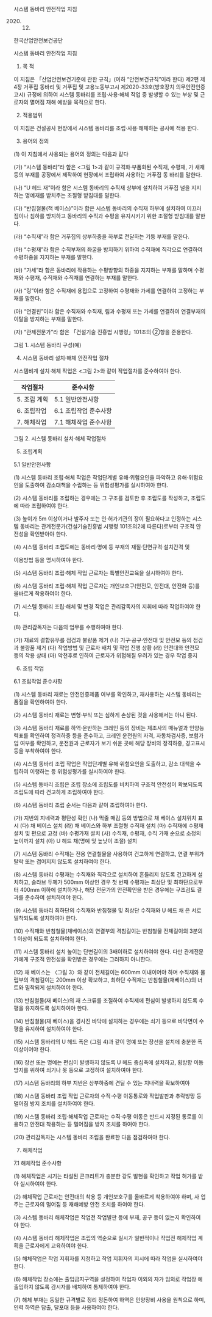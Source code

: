 시스템 동바리 안전작업 지침

2020. 12.

한국산업안전보건공단

시스템 동바리 안전작업 지침

1. 목 적

이 지침은 「산업안전보건기준에 관한 규칙」(이하 “안전보건규칙”이라 한다) 제2편 제4장 거푸집 동바리 및 거푸집 및 고용노동부고시 제2020-33호(방호장치 의무안전인증 고시) 규정에 의하여 시스템 동바리를 조립·사용·해체 작업 중 발생할 수 있는 부상 및 근로자의 멸어짐 재해 예방을 목적으로 한다.

2. 적용범위

이 지침은 건설공사 현장에서 시스템 동바리를 조립·사용·해체하는 공사에 적용 한다.

3. 용어의 정의

(1) 이 지침에서 사용되는 용어의 정의는 다음과 같다

(가) “시스템 동바리”라 함은 <그림 1>과 같이 규격화·부품화된 수직재, 수평재, 가 새재 등의 부재를 공장에서 제작하여 현장에서 조립하여 사용하는 거푸집 동 바리를 말한다.

(나) “U 헤드 재”이라 함은 시스템 동바리의 수직재 상부에 설치하여 거푸집 널을 지지하는 명예재를 받치주는 조절형 받침대를 말한다.

(다) “반침철물(책 베이스)”이라 함은 시스템 동바리의 수직재 하부에 설치하여 미끄러짐이나 침하를 방지하고 동바리의 수직과 수평을 유지시키기 위한 조절형 받침대를 말한다.

(라) “수직재”라 함은 거푸집의 상부하중을 하부로 전달하는 기둥 부재를 말한다.

(마) “수평재”라 함은 수직부재의 좌굴을 방지하기 위하여 수직재에 직각으로 연결하여 수평하중을 지지하는 부재를 말한다.

(바) “가세”라 함은 동바리에 작용하는 수평방향의 하중을 지지하는 부재를 말하며 수평재와 수평재, 수직재와 수직재를 연결하는 부재를 말한다.

(사) “링”이라 함은 수직재에 용접으로 고정하여 수평재와 가세를 연결하여 고정하는 부재를 말한다.

(아) “연결핀”이라 함은 수직재와 수직재, 림과 수평재 또는 가세를 연결하여 연결부재의 이탈을 방지하는 부재를 말한다.

(자) “관제전문가”라 함은 「건설기술 진흥법 시행령」101조의 ②항을 준용한다.

그림 1. 시스템 동바리 구성(예)

4. 시스템 동바리 설치·해체 안전작업 절차

시스템비계 설치·해체 작업은 <그림 2>와 같이 작업절차를 준수하여야 한다.

| 작업절차 | 준수사항 |
|----------|---------|
| 5. 조립 계획 | 5.1 일반안전사항 |
| 6. 조립작업 | 6.1 조립작업 준수사항 |
| 7. 해체작업 | 7.1 해체작업 준수사항 |

그림 2. 시스템 동바리 설치·해체 작업절차

5. 조립계획

5.1 일반안전사항

(1) 시스템 동바리 조립·해체 작업은 작업단계별 유해·위험요인을 파악하고 유해·위험요인을 도출하여 감소대책을 수립하는 등 위험성평가를 실시하여야 한다.

(2) 시스템 동바리를 조립하는 경우에는 그 구조를 검토한 후 조립도를 작성하고, 조립도에 따라 조립하여야 한다.

(3) 높이가 5m 이상이거나 발주자 또는 인·허가기관의 장이 필요하다고 인정하는 시스템 동바리는 관계전문가(건설기술진흥법 시행령 101조의2에 따른다)로부터 구조적 안전성을 확인받아야 한다.

(4) 시스템 동바리 조립도에는 동바리·명예 등 부재의 재질·단면규격·설치간격 및

이용방법 등을 명시하여야 한다.

(5) 시스템 동바리 조립·해체 작업 근로자는 특별안전교육을 실시하여야 한다.

(6) 시스템 동바리 조립·해체 작업 근로자는 개인보호구(안전모, 안전대, 안전화 등)를 올바르게 착용하여야 한다.

(7) 시스템 동바리 조립·해체 및 변경 작업은 관리감독자의 지휘에 따라 작업하여야 한다.

(8) 관리감독자는 다음의 업무를 수행하여야 한다.

(가) 재료의 결합유무를 점검과 불량품 제거
(나) 기구·공구·안전대 및 안전모 등의 점검과 불량품 제거
(다) 작업방법 및 근로자 배치 및 작업 진행 상황
(라) 안전대와 안전모 등의 착용 상태
(마) 악천후로 인하여 근로자가 위험해질 우려가 있는 경우 작업 중지

6. 조립 작업

6.1 조립작업 준수사항

(1) 시스템 동바리 재료는 안전인증제품 여부를 확인하고, 재사용하는 시스템 동바리는 품질을 확인하여야 한다.

(2) 시스템 동바리 재료는 변형·부식 또는 심하게 손상된 것을 사용해서는 아니 된다.

(3) 시스템 동바리 재료를 하역·운반하는 크레인 등의 장비는 제조사의 매뉴얼과 인양능력표를 확인하여 정격하중 등을 준수하고, 크레인 운전원의 자격, 자동차검사증, 보험가입 여부를 확인하고, 운전원과 근로자가 보기 쉬운 곳에 해당 장비의 정격하중, 경고표시 등을 부착하여야 한다.

(4) 시스템 동바리 조립 작업은 작업단계별 유해·위험요인을 도출하고, 감소 대책을 수립하여 이행하는 등 위험성평가를 실시하여야 한다.

(5) 시스템 동바리 조립은 조립 장소에 조립도를 비치하여 구조적 안전성이 확보되도록 조립도에 따라 건고하게 조립하여야 한다.

(6) 시스템 동바리 조립 순서는 다음과 같이 조립하여야 한다.

(가) 지반의 지네력과 평탄성 확인
(나) 먹줄 매김 등의 방법으로 채 베이스 설치위치 표시
(다) 채 베이스 설치
(라) 채 베이스와 하부 조절형 수직재 설치
(마) 수직재에 수평재 설치 및 편으로 고정
(바) 수평가재 설치
(사) 수직재, 수평재, 수직 가재 순으로 소정의 높이까지 설치
(아) U 헤드 채(명예 및 높낮이 조절) 설치

(7) 시스템 동바리 수직재는 전용 연결철물을 사용하여 건고하게 연결하고, 연결 부위가 탈락 또는 겹어지지 않도록 설치하여야 한다.

(8) 시스템 동바리 수평재는 수직재와 직각으로 설치하여 흔들리지 않도록 건고하게 설치하고, 슬라브 두께가 500mm 이상인 경우 첫 번째 수평재는 최상단 및 최하단으로부터 400mm 이하에 설치하거나, 해당 전문가의 안전확인을 받은 경우에는 구조검토 결과를 준수하여 설치하여야 한다.

(9) 시스템 동바리 최하단의 수직재와 반침철물 및 최상단 수직재와 U 헤드 채 은 서로 밀착되도록 설치하여야 한다.

(10) 수직재와 반침철물(채베이스)의 연결부의 격침길이는 반침철물 전체길이의 3분의 1 이상이 되도록 설치하여야 한다.

(11) 시스템 동바리 설치 높이는 단변길이의 3배이하로 설치하여야 한다. 다만 관계전문가에게 구조적 안전성을 확인받은 경우에는 그러하지 아니한다.

(12) 채 베이스는 〈그림 3〉와 같이 전체길이는 600mm 이내이어야 하며 수직재와 물 립부의 격침길이는 200mm 이상 확보하고, 최하단 수직재는 반침철물(채베이스)의 너트와 밀착되게 설치하여야 한다.

(13) 반침철물(재 베이스)의 재 스크류를 조절하여 수직제에 편심이 발생하지 않도록 수평을 유지하도록 설치하여야 한다.

(14) 반침철물(재 베이스)을 경사진 바닥에 설치하는 경우에는 쇠기 등으로 바닥면이 수평을 유지하여 설치하여야 한다.

(15) 시스템 동바리의 U 헤드 폭은 (그림 4)과 같이 명예 또는 장선을 설치에 충분한 폭 이상이어야 한다.

(16) 장선 또는 명예는 편심이 발생하지 않도록 U 헤드 중심축에 설치하고, 횡방향 이동 방지를 위하여 쇠기나 못 등으로 고정하여 설치하여야 한다.

(17) 시스템 동바리의 하부 지반은 상부하중에 견딜 수 있는 지내력을 확보하여야

(18) 시스템 동바리 조립 작업 근로자의 수직·수평 이동통로와 작업발판과 추락방망 등 멀어짐 방지 조치를 설치하여야 한다.

(19) 시스템 동바리 조립·해체작업 근로자는 수직·수평 이동은 반드시 지정된 통로를 이용하고 안전대 착용하는 등 멀어짐을 방지 조치를 하여야 한다.

(20) 관리감독자는 시스템 동바리 조립을 완료한 다음 점검하여야 한다.

7. 해체작업

7.1 해체작업 준수사항

(1) 해체작업은 시기는 타설된 콘크리트가 충분한 강도 발현을 확인하고 작업 허가를 받아 실시하여야 한다.

(2) 해체작업 근로자는 안전대의 착용 등 개인보호구를 올바르게 착용하여야 하며, 사 업주는 근로자의 멀어짐 등 재해예방 안전 조치를 하여야 한다.

(3) 시스템 동바리 해체작업은 작업전 작업발판 등에 부재, 공구 등이 없는지 확인하여야 한다.

(4) 시스템 동바리 해체작업은 조립의 역순으로 실시가 일반적이나 작업전 해체작업 계획을 근로자에게 교육하여야 한다.

(5) 해체작업은 작업 지휘자를 지정하고 작업 지휘자의 지시에 따라 작업을 실시하여야 한다.

(6) 해체작업 장소에는 출입금지구역을 설정하여 작업자 이외의 자가 임의로 작업장 에 출입하지 않도록 감시자를 배치하여 통제하여야 한다.

(7) 해체 부재는 동일한 규격별로 정리 정돈하여 하역은 인양장비 사용을 원칙으로 하며, 인력 하역은 담출, 달포대 등을 사용하여야 한다.

